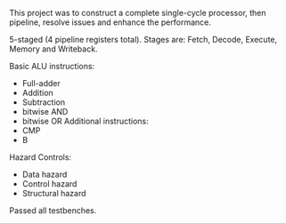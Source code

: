 This project was to construct a complete single-cycle processor, then pipeline, resolve issues and enhance the performance.

5-staged (4 pipeline registers total).
Stages are: Fetch, Decode, Execute, Memory and Writeback.

<Implemented>
  
Basic ALU instructions:
  * Full-adder
  * Addition
  * Subtraction
  * bitwise AND
  * bitwise OR
Additional instructions:
  * CMP
  * B

Hazard Controls:
  * Data hazard
  * Control hazard
  * Structural hazard

Passed all testbenches.
